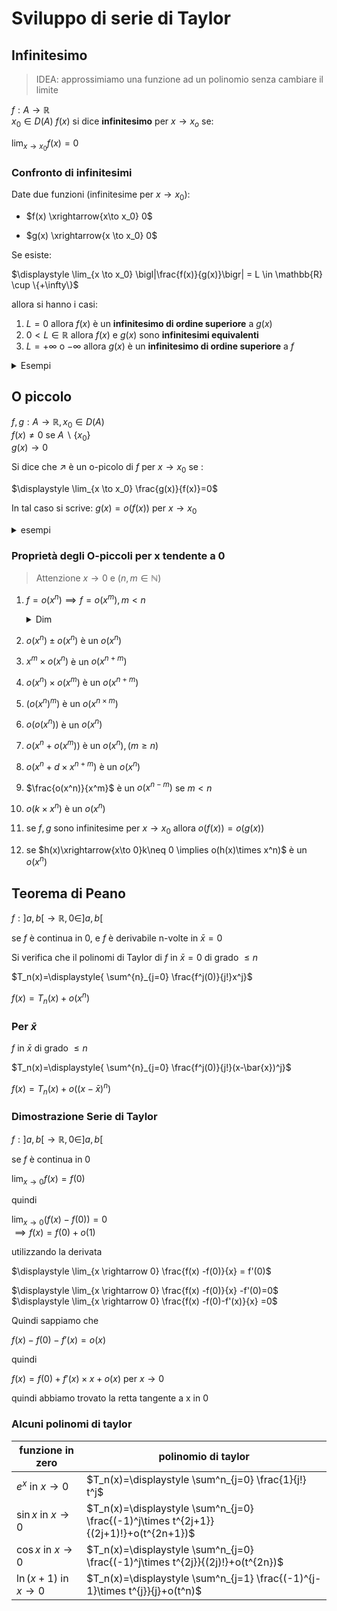 # Sviluppo di serie di Taylor


## Infinitesimo

> IDEA: approssimiamo una funzione ad un polinomio senza cambiare il limite

$f:A\to\mathbb{R}$  
$x_0 \in D(A)$
$f(x)$ si dice **infinitesimo** per $x\to x_o$ se:

$\displaystyle \lim_{x \to x_0} f(x) =0$


### Confronto di infinitesimi

Date due funzioni (infinitesime per $x\to x_0$):
- $f(x)  \xrightarrow{x\to x_0} 0$

- $g(x) \xrightarrow{x \to x_0} 0$


Se esiste:   

$\displaystyle \lim_{x \to x_0} \bigl|\frac{f(x)}{g(x)}\bigr| = L \in \mathbb{R} \cup \{+\infty\}$

allora si hanno i casi:  

1. $L=0$ allora $f(x)$ è un **infinitesimo di ordine superiore** a $g(x)$
2. $0 < L \in \mathbb{R}$ allora $f(x)$ e $g(x)$ sono **infinitesimi equivalenti**
3. $L= +\infty$ o $-\infty$ allora $g(x)$ è un **infinitesimo di ordine superiore** a $f$


<details>
<summary>
Esempi
</summary>

![](vx_images/205564121192423.png)
![](vx_images/18654627283136.png)

</details>

## O piccolo

$f,g: A \to \mathbb{R}, x_0 \in D(A)$  
$f(x)\neq 0$ se $A \backslash \{x_0\}$  
$g(x) \to 0$

Si dice che $\nearrow$ è un o-picolo di $f$ per $x \to x_0$ se :

$\displaystyle \lim_{x \to x_0} \frac{g(x)}{f(x)}=0$ 


In tal caso si scrive: $g(x)=o(f(x))$ per $x \to x_0$

<details>
<summary>
esempi
</summary>

![](vx_images/262344853876896.png)

altri esempi dopo pag 11 [pdf](https://virtuale.unibo.it/pluginfile.php/1078465/mod_resource/content/1/25%20Novembre%202021.pdf)
</details>


### Proprietà degli O-piccoli per x tendente a 0

>Attenzione $x \to 0$ e $(n,m \in \mathbb{N})$

1. $f= o(x^n)\implies f=o(x^m), m<n$
    <details>
    <summary> Dim </summary> 
    
    ![](vx_images/440687388363129.png) </details>

2. $o(x^n)\pm o(x^n)$ è un $o(x^n)$
3. $x^m\times o(x^n)$ è un $o(x^{n+m})$
4. $o(x^n)\times o(x^m)$ è un $o(x^{n+m})$
5. $(o(x^n)^m)$ è un $o(x^{n\times m})$
6. $o(o(x^n))$ è un $o(x^n)$
7. $o(x^n+o(x^m))$ è un $o(x^n), (m\ge n)$ 
8. $o(x^n+d\times x^{n+m})$ è un $o(x^n)$
9. $\frac{o(x^n)}{x^m}$ è un $o(x^{n-m})$ se $m<n$
10. $o(k\times x^n)$ è un $o(x^n)$
11. se $f,g$ sono infinitesime per $x\to x_0$ allora $o(f(x))=o(g(x))$
12. se $h(x)\xrightarrow{x\to 0}k\neq 0 \implies o(h(x)\times x^n)$ è un $o(x^n)$


## Teorema di Peano

$f:]a,b[ \to \mathbb{R}, 0 \in ]a,b[$ 

se $f$ è continua in 0, e $f$ è derivabile n-volte in $\bar{x}=0$

Si verifica che il polinomi di Taylor di $f$ in $\bar{x}=0$ di grado $\le n$

$T_n(x)=\displaystyle{ \sum^{n}_{j=0} \frac{f^j(0)}{j!}x^j}$

$f(x)=T_n(x)+o(x^n)$


### Per $\bar{x}$

 $f$ in $\bar{x}$ di grado $\le n$

$T_n(x)=\displaystyle{ \sum^{n}_{j=0} \frac{f^j(0)}{j!}(x-\bar{x})^j}$

$f(x)=T_n(x)+o((x-\bar{x})^n)$


### Dimostrazione Serie di Taylor


$f:]a,b[ \to \mathbb{R}, 0 \in ]a,b[$ 

se $f$ è continua in 0

$\displaystyle \lim_{x \rightarrow 0} f(x)= f(0)$

quindi

$\displaystyle \lim_{x \rightarrow 0} (f(x) -f(0)) =0$  
$\implies  f(x)=f(0)+o(1)$

utilizzando la derivata

$\displaystyle \lim_{x \rightarrow 0} \frac{f(x) -f(0)}{x} = f'(0)$  

$\displaystyle \lim_{x \rightarrow 0} \frac{f(x) -f(0)}{x} -f'(0)=0$  
$\displaystyle \lim_{x \rightarrow 0} \frac{f(x) -f(0)-f'(x)}{x} =0$  

Quindi sappiamo che 

$f(x) -f(0)-f'(x)=o(x)$  

quindi

$f(x)= f(0) + f'(x)\times x + o(x)$ per $x\to 0$

quindi abbiamo trovato la retta tangente a x in 0

### Alcuni polinomi di taylor

|    funzione in zero     |                                  polinomio di taylor                                  |
| ----------------------- | ------------------------------------------------------------------------------------- |
| $e^x$ in $x\to 0$       | $T_n(x)=\displaystyle \sum^n_{j=0} \frac{1}{j!} t^j$                                  |
| $\sin x$ in $x\to 0$    | $T_n(x)=\displaystyle \sum^n_{j=0} \frac{(-1)^j\times t^{2j+1}}{(2j+1)!}+o(t^{2n+1})$ |
| $\cos x$ in $x\to 0$    | $T_n(x)=\displaystyle \sum^n_{j=0} \frac{(-1)^j\times t^{2j}}{(2j)!}+o(t^{2n})$       |
| $\ln (x+1)$ in $x\to 0$ | $T_n(x)=\displaystyle \sum^n_{j=1} \frac{(-1)^{j-1}\times t^{j}}{j}+o(t^n)$           |
